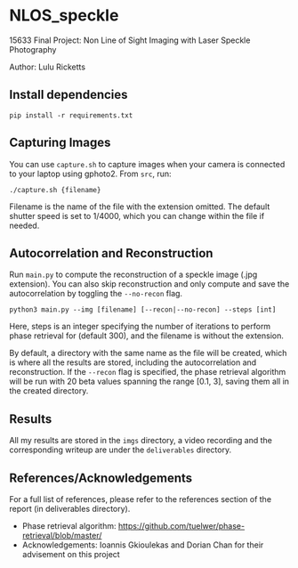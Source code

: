 # NLOS_speckle
15633 Final Project: Non Line of Sight Imaging with Laser Speckle Photography 

Author: Lulu Ricketts

## Install dependencies

```
pip install -r requirements.txt
```

## Capturing Images

You can use ```capture.sh``` to capture images when your camera is connected to your laptop using gphoto2. From ```src```, run:

```
./capture.sh {filename}
```

Filename is the name of the file with the extension omitted. The default shutter speed is set to 1/4000, which you can change within the file if needed.


## Autocorrelation and Reconstruction

Run ```main.py``` to compute the reconstruction of a speckle image (.jpg extension). You can also skip reconstruction and only compute and save the autocorrelation by toggling the ```--no-recon``` flag.

```
python3 main.py --img [filename] [--recon|--no-recon] --steps [int]
```

Here, steps is an integer specifying the number of iterations to perform phase retrieval for (default 300), and the filename is without the extension. 

By default, a directory with the same name as the file will be created, which is where all the results are stored, including the autocorrelation and reconstruction. If the ```--recon``` flag is specified, the phase retrieval algorithm will be run with 20 beta values spanning the range [0.1, 3], saving them all in the created directory.

## Results 

All my results are stored in the ```imgs``` directory, a video recording and the corresponding writeup are under the ```deliverables``` directory.


## References/Acknowledgements

For a full list of references, please refer to the references section of the report (in deliverables directory).

* Phase retrieval algorithm: https://github.com/tuelwer/phase-retrieval/blob/master/
* Acknowledgements: Ioannis Gkioulekas and Dorian Chan for their advisement on this project